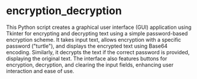 # encryption_decryption

This Python script creates a graphical user interface (GUI) application using Tkinter for encrypting and decrypting text using a simple password-based encryption scheme. It takes input text, allows encryption with a specific password ("turtle"), and displays the encrypted text using Base64 encoding. Similarly, it decrypts the text if the correct password is provided, displaying the original text. The interface also features buttons for encryption, decryption, and clearing the input fields, enhancing user interaction and ease of use.
